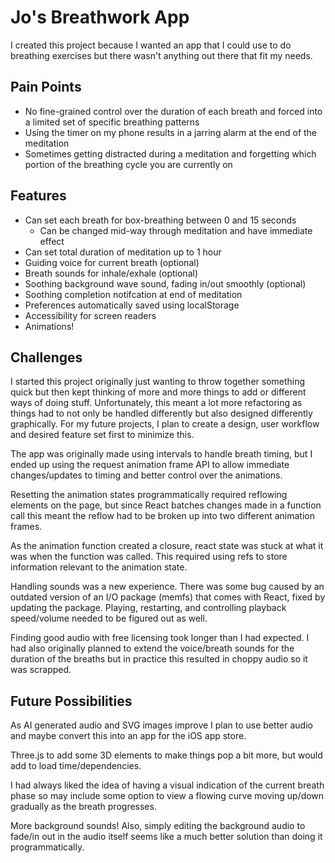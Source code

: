 # Jo's Breathwork App

I created this project because I wanted an app that I could use to do breathing exercises but there wasn't anything out there that fit my needs.

## Pain Points

- No fine-grained control over the duration of each breath and forced into a limited set of specific breathing patterns
- Using the timer on my phone results in a jarring alarm at the end of the meditation
- Sometimes getting distracted during a meditation and forgetting which portion of the breathing cycle you are currently on

## Features

- Can set each breath for box-breathing between 0 and 15 seconds
  - Can be changed mid-way through meditation and have immediate effect
- Can set total duration of meditation up to 1 hour
- Guiding voice for current breath (optional)
- Breath sounds for inhale/exhale (optional)
- Soothing background wave sound, fading in/out smoothly (optional)
- Soothing completion notifcation at end of meditation
- Preferences automatically saved using localStorage
- Accessibility for screen readers
- Animations!

## Challenges

I started this project originally just wanting to throw together something quick but then kept thinking of more and more things to add or different ways of doing stuff. Unfortunately, this meant a lot more refactoring as things had to not only be handled differently but also designed differently graphically. For my future projects, I plan to create a design, user workflow and desired feature set first to minimize this.

The app was originally made using intervals to handle breath timing, but I ended up using the request animation frame API to allow immediate changes/updates to timing and better control over the animations.

Resetting the animation states programmatically required reflowing elements on the page, but since React batches changes made in a function call this meant the reflow had to be broken up into two different animation frames.

As the animation function created a closure, react state was stuck at what it was when the function was called. This required using refs to store information relevant to the animation state.

Handling sounds was a new experience. There was some bug caused by an outdated version of an I/O package (memfs) that comes with React, fixed by updating the package. Playing, restarting, and controlling playback speed/volume needed to be figured out as well.

Finding good audio with free licensing took longer than I had expected. I had also originally planned to extend the voice/breath sounds for the duration of the breaths but in practice this resulted in choppy audio so it was scrapped.

## Future Possibilities

As AI generated audio and SVG images improve I plan to use better audio and maybe convert this into an app for the iOS app store.

Three.js to add some 3D elements to make things pop a bit more, but would add to load time/dependencies.

I had always liked the idea of having a visual indication of the current breath phase so may include some option to view a flowing curve moving up/down gradually as the breath progresses.

More background sounds! Also, simply editing the background audio to fade/in out in the audio itself seems like a much better solution than doing it programmatically.
